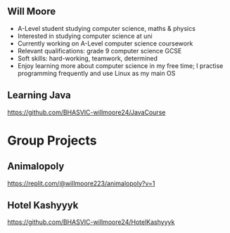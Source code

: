 ## Will Moore

- A-Level student studying computer science, maths & physics  
- Interested in studying computer science at uni  
- Currently working on A-Level computer science coursework
- Relevant qualifications: grade 9 computer science GCSE
- Soft skills: hard-working, teamwork, determined
- Enjoy learning more about computer science in my free time; I practise programming frequently and use Linux as my main OS

## Learning Java

https://github.com/BHASVIC-willmoore24/JavaCourse  


# Group Projects

## Animalopoly
https://replit.com/@willmoore223/animalopoly?v=1  

## Hotel Kashyyyk
https://github.com/BHASVIC-willmoore24/HotelKashyyyk  
